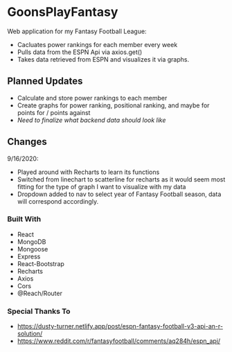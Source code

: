 # GoonsPlayFantasy

Web application for my Fantasy Football League:
- Cacluates power rankings for each member every week
- Pulls data from the ESPN Api via axios.get()
- Takes data retrieved from ESPN and visualizes it via graphs.

## Planned Updates
- Calculate and store power rankings to each member
- Create graphs for power ranking, positional ranking, and maybe for points for / points against
- *Need to finalize what backend data should look like* 

## Changes

9/16/2020:
- Played around with Recharts to learn its functions
- Switched from linechart to scatterline for recharts as it would seem most fitting for the type of graph I want to visualize with my data
- Dropdown added to nav to select year of Fantasy Football season, data will correspond accordingly.

### Built With
- React
- MongoDB
- Mongoose
- Express
- React-Bootstrap
- Recharts
- Axios
- Cors
- @Reach/Router

### Special Thanks To
- https://dusty-turner.netlify.app/post/espn-fantasy-football-v3-api-an-r-solution/
- https://www.reddit.com/r/fantasyfootball/comments/aq284h/espn_api/
